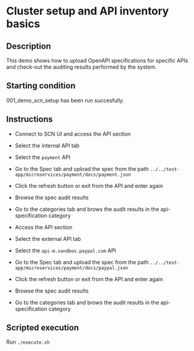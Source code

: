 # Cluster setup and API inventory basics 

## Description
This demo shows how to upload OpenAPI specifications for specific APIs and check-out the auditing results performed by the system.

## Starting condition
001_demo_scn_setup has been run succesfully.

## Instructions
* Connect to SCN UI and access the API section
* Select the internal API tab
* Select the `payment` API
* Go to the Spec tab and upload the spec from the path `../../test-app/microservices/payment/docs/payment.json`
* Click the refresh button or exit from the API and enter again
* Browse the spec audit results
* Go to the categories tab and brows the audit results in the api-specification category

* Access the API section
* Select the external API tab
* Select the `api-m.sandbox.paypal.com` API
* Go to the Spec tab and upload the spec from the path `../../test-app/microservices/payment/docs/paypal.json`
* Click the refresh button or exit from the API and enter again
* Browse the spec audit results
* Go to the categories tab and brows the audit results in the api-specification category

## Scripted execution
Run `./execute.sh`